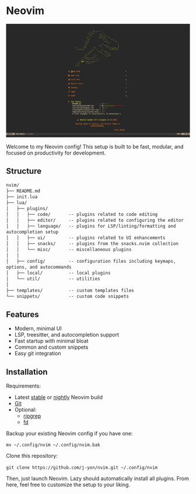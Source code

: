 # Neovim

![Neovim Screenshot](assets/nvim-startup.png)

Welcome to my Neovim config! This setup is built to be fast, modular, and focused on productivity for development.

## Structure

```
nvim/
├── README.md
├── init.lua
├── lua/
│   ├── plugins/
│   │   ├── code/       -- plugins related to code editing
│   │   ├── editor/     -- plugins related to configuring the editor
│   │   ├── language/   -- plugins for LSP/linting/formatting and autocompletion setup
│   │   ├── ui/         -- plugins related to UI enhancements
│   │   ├── snacks/     -- plugins from the snacks.nvim collection
│   │   └── misc/       -- miscellaneous plugins
│   │   
│   ├── config/         -- configuration files including keymaps, options, and autocommands
│   ├── local/          -- local plugins
│   └── util/           -- utilities
│   
├── templates/          -- custom templates files
└── snippets/           -- custom code snippets
```

## Features

- Modern, minimal UI
- LSP, treesitter, and autocompletion support
- Fast startup with minimal bloat
- Common and custom snippets
- Easy git integration

## Installation

Requirements:
- Latest [stable](https://github.com/neovim/neovim/releases/tag/v0.11.3) or [nightly](https://github.com/neovim/neovim/releases/tag/nightly) Neovim build
- [Git](https://git-scm.com/downloads)
- Optional:
    - [ripgrep](https://github.com/BurntSushi/ripgrep)
    - [fd](https://github.com/sharkdp/fd)

Backup your existing Neovim config if you have one:

```
mv ~/.config/nvim ~/.config/nvim.bak
```

Clone this repository:

```git clone https://github.com/j-yon/nvim.git ~/.config/nvim```

Then, just launch Neovim. Lazy should automatically install all plugins. From here, feel free to customize the setup to your liking.
